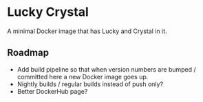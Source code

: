 # Lucky Crystal

A minimal Docker image that has Lucky and Crystal in it.

## Roadmap

* Add build pipeline so that when version numbers are bumped / committed here a new Docker image goes up.
* Nightly builds / regular builds instead of push only?
* Better DockerHub page?
